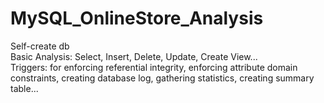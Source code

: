 # MySQL_OnlineStore_Analysis
Self-create db  
Basic Analysis: Select, Insert, Delete, Update, Create View...  
Triggers: for enforcing referential integrity, enforcing attribute domain constraints, creating database log, gathering statistics, creating summary table...
